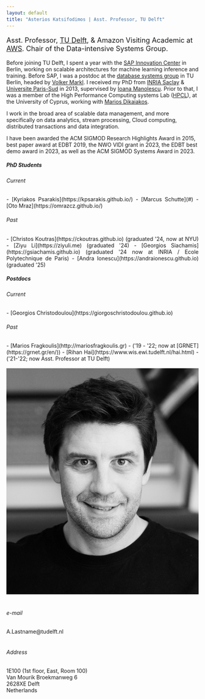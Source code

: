 ```yaml
---
layout: default
title: "Asterios Katsifodimos | Asst. Professor, TU Delft"
---
```


<!-- - - - - - - - - - - - - - - - -->


<div id="top" class="row">
<div class="col-sm-8">
<!-- <h3> Asterios Katsifodimos </h3> -->

<p class="lead" style="font-size: 130%">
Asst. Professor, <a href="http://www.tudelft.nl/">TU Delft</a>, &amp; Amazon Visiting Academic at <a href="https://aws.amazon.com"> AWS</a>. Chair of the Data-intensive Systems Group.
</p>

<p>
Before joining TU Delft, I spent a year with the <a href="https://icn.sap.com">SAP Innovation Center</a> in Berlin, working on scalable architectures for machine learning inference and training. Before SAP, I was a postdoc at the <a href="http://www.dima.tu-berlin.de/menue/database_systems_and_information_management_group/?no_cache=1">database systems group</a> in TU Berlin, headed by <a href="https://www.dima.tu-berlin.de/menue/staff/volker_markl/">Volker Markl</a>. I received my PhD from <a href="http://www.inria.fr/saclay/">INRIA Saclay</a> &amp; <a href="http://www.u-psud.fr" >Universite Paris-Sud</a> in 2013, supervised by <a href="http://www-rocq.inria.fr/~manolesc/">Ioana Manolescu</a>. Prior to that, I was a member of the High Performance Computing systems Lab (<a href="http://grid.ucy.ac.cy">HPCL</a>), at the University of Cyprus, working with <a href="http://www.cs.ucy.ac.cy/~mdd/">Marios Dikaiakos</a>.
</p>

<p>
I work in the broad area of scalable data management, and more specifically on data analytics, stream processing, Cloud computing, distributed transactions and data integration. 
</p>

<p>
I have been awarded the ACM SIGMOD Research Highlights Award in 2015, best paper award at EDBT 2019, the NWO VIDI grant in 2023, the EDBT best demo award in 2023, as well as the ACM SIGMOD Systems Award in 2023.</p>


<!-- <div class="alert alert-warning" role="alert" markdown="1">
  I am searching for motivated **postdocs and PhD students** for <a href="https://www.youtube.com/watch?v=jMmEDPGeh0w">this project</a>. Drop me an email if you are interested! 
</div>  -->




<div style="text-align: justify;" class="col-sm-12">
<h5>PhD Students</h5>
<h6>Current</h6>
<section markdown="1">
- [Kyriakos Psarakis](https://kpsarakis.github.io/)
- [Marcus Schutte](#)
- [Oto Mraz](https://omrazcz.github.io/)
</section>

<h6>Past</h6>
<section markdown="1">
- [Christos Koutras](https://ckoutras.github.io) (graduated '24, now at NYU)
- [Ziyu Li](https://ziyuli.me) (graduated '24)
- [Georgios Siachamis](https://gsiachamis.github.io) (graduated '24 now at INRIA / Ecole Polytechnique de Paris)
- [Andra Ionescu](https://andraionescu.github.io) (graduated '25)
</section>

<h5>Postdocs</h5>
<h6>Current</h6>
<section markdown="1">
- [Georgios Christodoulou](https://giorgoschristodoulou.github.io)
</section>
<h6>Past</h6>
<section markdown="1">
- [Marios Fragkoulis](http://mariosfragkoulis.gr) - ('19 - '22; now at [GRNET](https://grnet.gr/en/))
- [Rihan Hai](https://www.wis.ewi.tudelft.nl/hai.html) - ('21-'22; now Asst. Professor at TU Delft)
</section>

</div>

</div>

<div class="col-md-4">
<br/>
      <img src="assets/asterios.katsifodimos.jpg" class="img-thumbnail" alt="Asterios Kαtsifodimos - Αστέριος Κατσιφοδήμος">
<br/><br/>
<!-- <div class="col-sm-3"> -->
<h6> <span class="fa fa-envelope"></span> e-mail</h6>
A.Lastname@tudelft.nl
<br/><br/>
<h6> <span class="fa fa-map-marker"></span> Address</h6>
1E100 (1st floor, East, Room 100)<br/>
Van Mourik Broekmanweg 6<br/>
2628XE Delft<br/>
Netherlands

</div>

</div>


<!-- - - - - - - - - - - - - - - - -->
<!-- <div class="row-fluid">
    <div id="news" class="row">
    <div style="text-align: justify;" class="col-sm-8">
<h5>News</h5>

<section markdown="1">
- May 2023: Together with the Apache Flink team, we were awarded the <a href="https://sigmod.org/2023-sigmod-systems-award/">ACM SIGMOD Systems Award</a> 2023! 
- May 2023: Together with the Apache Flink team, we were awarded the <a href="https://sigmod.org/2023-sigmod-systems-award/">ACM SIGMOD Systems Award</a> 2023! 
- April 2023: We won the best paper award at EDBT 2023. 
- June 2022: I was awarded the VIDI grant (800K) from NWO! The funding will allow me to build a transactional actor-like Cloud programming model on top of dataflow systems!
- June 2022: I was promoted to Associate Professor. 
- October 2021: I have prepared a <a href="https://www.youtube.com/watch?v=jMmEDPGeh0w">video</a> for this year's Flink Forward. I pretty much describe what I am up to in the last couple of years.
- August 2021: <a href="https://delftdata.github.io/valentine">Valentine</a> was presented in this year's ICDE 2021 and demoed in VLDB 2021. 
- June 2021: We received the best <a href="https://dl.acm.org/doi/10.1145/3465480.3466920">paper</a> award in <a href="https://2021.debs.org">ACM DEBS 2021</a>, for our work on <a href="https://github.com/delftdata/flink-statefun-transactions">implementing</a> implementing transactions on Flink's Statefun. 
- March 2021: <a href="assets/publications/clonos-sigmod2021.pdf">Clonos</a>, a fault-tolerance scheme for stream processing will be presented in this year's SIGMOD 2021. 
- October 2020: We have implemented the schema matching algorithms of the last 20 years and <a href="https://delftdata.github.io/valentine">released them on Github</a> in order to create a benchmark. We offer datasets with ground truth too!
- April 2020: We will present a tutorial on <a href="https://streaming-research.github.io/Tutorial-SIGMOD-2020/"> the evolution of stream processing systems</a> during the last two decades, in SIGMOD 2020. 
- March 2020: Christos will be presenting our work on <a href="http://ceur-ws.org/Vol-2578/SEAData5.pdf">using embeddings for schema matching</a> in the SEAS workshop at EDBT 2020.
</section>
    </div>

<div class="col-md-4">
<a class="twitter-timeline" data-width="300" data-height="500" href="https://twitter.com/kAsterios?ref_src=twsrc%5Etfw">Tweets by Asterios</a> <script async src="https://platform.twitter.com/widgets.js" charset="utf-8"></script>
</div>
    </div> 
  
</div>  -->
















